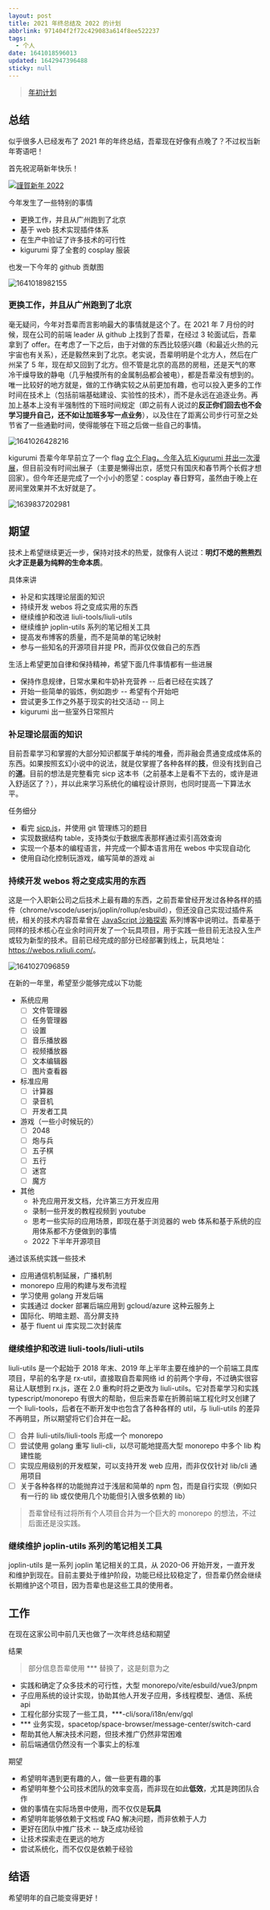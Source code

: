 ```yaml
---
layout: post
title: 2021 年终总结及 2022 的计划
abbrlink: 971404f2f72c429083a614f8ee522237
tags:
  - 个人
date: 1641018596013
updated: 1642947396488
sticky: null
---
```


> [年初计划](/p/4a311eccb0794367a7c3f54ec685fa0e)

## 总结

似乎很多人已经发布了 2021 年的年终总结，吾辈现在好像有点晚了？不过权当新年寄语吧！

首先祝泥萌新年快乐！

[![謹賀新年 2022](/resource/eaf3482a0c3b479cb24566d32e77ba70.png)](https://www.pixiv.net/artworks/95206911)

今年发生了一些特别的事情

- 更换工作，并且从广州跑到了北京
- 基于 web 技术实现插件体系
- 在生产中验证了许多技术的可行性
- kigurumi 穿了全套的 cosplay 服装

也发一下今年的 github 贡献图

![1641018982155](/resource/c3035881586a4c7f8d6e005992536848.png)

### 更换工作，并且从广州跑到了北京

毫无疑问，今年对吾辈而言影响最大的事情就是这个了。在 2021 年 7 月份的时候，现在公司的前端 leader 从 github 上找到了吾辈，在经过 3 轮面试后，吾辈拿到了 offer。在考虑了一下之后，由于对做的东西比较感兴趣（和最近火热的元宇宙也有关系），还是毅然来到了北京。老实说，吾辈明明是个北方人，然后在广州呆了 5 年，现在却又回到了北方。但不管是北京的高昂的房租，还是天气的寒冷干燥导致的静电（几乎触摸所有的金属制品都会被电），都是吾辈没有想到的。唯一比较好的地方就是，做的工作确实较之从前更加有趣，也可以投入更多的工作时间在技术上（包括前端基础建设、实验性的技术），而不是永远在追逐业务。再加上基本上没有半强制性的下班时间规定（即之前有人说过的**反正你们回去也不会学习提升自己，还不如让加班多写一点业务**），以及住在了距离公司步行可至之处节省了一些通勤时间，使得能够在下班之后做一些自己的事情。

![1641026428216](/resource/c8dbf036005345d1924cd88df5b21b95.png)

kigurumi 吾辈今年早前立了一个 flag [立个 Flag，今年入坑 Kigurumi 并出一次漫展](/p/9eb819d95b5143c7844cacb6d6650c59)，但目前没有时间出展子（主要是懒得出京，感觉只有国庆和春节两个长假才想回家）。但今年还是完成了一个小小的愿望：cosplay 春日野穹，虽然由于晚上在房间里效果并不太好就是了。

![1639837202981](/resource/710062b8980248cb8ae32bd227891138.png)

## 期望

技术上希望继续更近一步，保持对技术的热爱，就像有人说过：**明灯不熄的熊熊烈火才正是最为纯粹的生命本质**。

具体来讲

- 补足和实践理论层面的知识
- 持续开发 webos 将之变成实用的东西
- 继续维护和改进 liuli-tools/liuli-utils
- 继续维护 joplin-utils 系列的笔记相关工具
- 提高发布博客的质量，而不是简单的笔记映射
- 参与一些知名的开源项目并提 PR，而非仅仅做自己的东西

生活上希望更加自律和保持精神，希望下面几件事情都有一些进展

- 保持作息规律，日常水果和牛奶补充营养 -- 后者已经在实践了
- 开始一些简单的锻炼，例如跑步 -- 希望有个开始吧
- 尝试更多工作之外基于现实的社交活动 -- 同上
- kigurumi 出一些室外日常照片

### 补足理论层面的知识

目前吾辈学习和掌握的大部分知识都属于单纯的堆叠，而非融会贯通变成成体系的东西。如果按照玄幻小说中的说法，就是仅掌握了各种各样的**技**，但没有找到自己的**道**。目前的想法是完整看完 sicp 这本书（之前基本上是看不下去的，或许是进入舒适区了？），并以此来学习系统化的编程设计原则，也同时提高一下算法水平。

任务细分

- 看完 [sicp.js](https://sourceacademy.org/sicpjs/)，并使用 git 管理练习的题目
- 实现数据结构 table，支持类似于数据库表那样通过索引高效查询
- 实现一个基本的编程语言，并完成一个脚本语言用在 webos 中实现自动化
- 使用自动化控制玩游戏，编写简单的游戏 ai

### 持续开发 webos 将之变成实用的东西

这是一个入职新公司之后技术上最有趣的东西，之前吾辈曾经开发过各种各样的插件（chrome/vscode/userjs/joplin/rollup/esbuild），但还没自己实现过插件系统，相关的技术内容吾辈曾在 [JavaScript 沙箱探索](/p/bafce41b0e6840908c5b5452c0fca1db) 系列博客中说明过。吾辈基于同样的技术核心在业余时间开发了一个玩具项目，用于实践一些目前无法投入生产或较为新型的技术。目前已经完成的部分已经部署到线上，玩具地址：<https://webos.rxliuli.com/>。

![1641027096859](/resource/e603d075a9ee4f179b7585d8fc45c593.png)

在新的一年里，希望至少能够完成以下功能

- 系统应用
  - [ ] 文件管理器
  - [ ] 任务管理器
  - [ ] 设置
  - [ ] 音乐播放器
  - [ ] 视频播放器
  - [ ] 文本编辑器
  - [ ] 图片查看器
- 标准应用
  - [ ] 计算器
  - [ ] 录音机
  - [ ] 开发者工具
- 游戏（一些小时候玩的）
  - [ ] 2048
  - [ ] 炮与兵
  - [ ] 五子棋
  - [ ] 五行
  - [ ] 迷宫
  - [ ] 魔方
- 其他
  - 补充应用开发文档，允许第三方开发应用
  - 录制一些开发的教程视频到 youtube
  - 思考一些实际的应用场景，即现在基于浏览器的 web 体系和基于系统的应用体系都不方便做到的事情
  - 2022 下半年开源项目

通过该系统实践一些技术

- 应用通信机制延展，广播机制
- monorepo 应用的构建与发布流程
- 学习使用 golang 开发后端
- 实践通过 docker 部署后端应用到 gcloud/azure 这种云服务上
- 国际化、明暗主题、高分屏支持
- 基于 fluent ui 库实现二次封装库

### 继续维护和改进 liuli-tools/liuli-utils

liuli-utils 是一个起始于 2018 年末、2019 年上半年主要在维护的一个前端工具库项目，早前的名字是 rx-util，直接取自吾辈网络 id 的前两个字母，不过确实很容易让人联想到 rx.js，遂在 2.0 重构时将之更改为 liuli-utils。它对吾辈学习和实践 typescript/monorepo 有很大的帮助，但后来吾辈在折腾前端工程化时又创建了一个 liuli-tools，后者在不断开发中也包含了各种各样的 util，与 liuli-utils 的差异不再明显，所以期望将它们合并在一起。

- [ ] 合并 liuli-utils/liuli-tools 形成一个 monorepo
- [ ] 尝试使用 golang 重写 liuli-cli，以尽可能地提高大型 monorepo 中多个 lib 构建性能
- [ ] 实现应用级别的开发框架，可以支持开发 web 应用，而非仅仅针对 lib/cli 通用项目
- [ ] 关于各种各样的功能抛弃过于浅层和简单的 npm 包，而是自行实现（例如只有一行的 lib 或仅使用几个功能但引入很多依赖的 lib）

> 吾辈曾经有过将所有个人项目合并为一个巨大的 monorepo 的想法，不过后面还是没实践。

### 继续维护 joplin-utils 系列的笔记相关工具

joplin-utils 是一系列 joplin 笔记相关的工具，从 2020-06 开始开发，一直开发和维护到现在。目前主要处于维护阶段，功能已经比较稳定了，但吾辈仍然会继续长期维护这个项目，因为吾辈也是这些工具的使用者。

## 工作

在现在这家公司中前几天也做了一次年终总结和期望

结果

> 部分信息吾辈使用 \*\*\* 替换了，这是刻意为之

- 实践和确定了众多技术的可行性，大型 monorepo/vite/esbuild/vue3/pnpm
- 子应用系统的设计实现，协助其他人开发子应用，多线程模型、通信、系统 api
- 工程化部分实现了一些工具，\*\*\*-cli/sora/i18n/env/gql
- \*\*\* 业务实现，spacetop/space-browser/message-center/switch-card
- 帮助其他人解决技术问题，但技术推广仍然非常困难
- 前后端通信仍然没有一个事实上的标准

期望

- 希望明年遇到更有趣的人，做一些更有趣的事
- 希望明年整个公司技术团队的效率变高，而非现在如此**低效**，尤其是跨团队合作
- 做的事情在实际场景中使用，而不仅仅是**玩具**
- 希望明年能够依赖于文档或 FAQ 解决问题，而非依赖于人力
- 更好在团队中推广技术 -- 缺乏成功经验
- 让技术探索走在更远的地方
- 尝试系统化，而不仅仅是依赖于经验

## 结语

希望明年的自己能变得更好！
